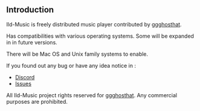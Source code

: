 ## Introduction
Ild-Music is freely distributed music player contributed by [ggghosthat](https://github.com/ggghosthat/).

Has compatibilities with various operating systems. Some will be expanded in in future versions.

There will be Mac OS and Unix family systems to enable.

If you found out any bug or have any idea notice in :

- [Discord](https://discord.gg/dXqkwyyR)
- [Issues](https://github.com/ggghosthat/Projects/issues)

All Ild-Music project rights reserved for [ggghosthat](https://github.com/ggghosthat/). Any commercial purposes are prohibited.
